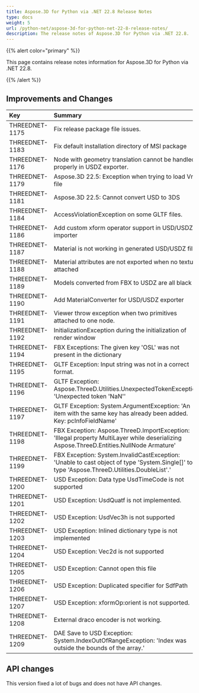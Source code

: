 ```yaml
---
title: Aspose.3D for Python via .NET 22.8 Release Notes
type: docs
weight: 5
url: /python-net/aspose-3d-for-python-net-22-8-release-notes/
description: The release notes of Aspose.3D for Python via .NET 22.8.
---
```


{{% alert color="primary" %}}

This page contains release notes information for Aspose.3D for Python via .NET 22.8.

{{% /alert %}}
## **Improvements and Changes**

|**Key**|**Summary**|**Category**|
| :- | :- | :- |
| THREEDNET-1175 | Fix release package file issues. | Task |
| THREEDNET-1183 | Fix default installation directory of MSI package | Task |
| THREEDNET-1176 | Node with geometry translation cannot be handled properly in USDZ exporter. | Bug fixing |
| THREEDNET-1179 | Aspose.3D 22.5: Exception when trying to load Vrml file | Bug fixing |
| THREEDNET-1181 | Aspose.3D 22.5: Cannot convert USD to 3DS | Bug fixing |
| THREEDNET-1184 | AccessViolationException on some GLTF files. | Bug fixing |
| THREEDNET-1186 | Add custom xform operator support in USD/USDZ importer | Improvement |
| THREEDNET-1187 | Material is not working in generated USD/USDZ file. | Bug fixing |
| THREEDNET-1188 | Material attributes are not exported when no texture attached | Bug fixing |
| THREEDNET-1189 | Models converted from FBX to USDZ are all black | Bug fixing |
| THREEDNET-1190 | Add MaterialConverter for USD/USDZ exporter | Improvement |
| THREEDNET-1191 | Viewer throw exception when two primitives attached to one node. | Bug fixing |
| THREEDNET-1192 | InitializationException during the initialization of render window | Bug fixing |
| THREEDNET-1194 | FBX Exceptions: The given key 'OSL' was not present in the dictionary | Bug fixing |
| THREEDNET-1195 | GLTF Exception: Input string was not in a correct format. | Bug fixing |
| THREEDNET-1196 | GLTF Exception: Aspose.ThreeD.Utilities.UnexpectedTokenException: 'Unexpected token 'NaN'' | Bug fixing |
| THREEDNET-1197 | GLTF Exception: System.ArgumentException: 'An item with the same key has already been added. Key: pcInfoFieldName' | Bug fixing |
| THREEDNET-1198 | FBX Exception: Aspose.ThreeD.ImportException: 'Illegal property MultiLayer while deserializing Aspose.ThreeD.Entities.NullNode Armature' | Bug fixing |
| THREEDNET-1199 | FBX Exception:  System.InvalidCastException: 'Unable to cast object of type 'System.Single[]' to type 'Aspose.ThreeD.Utilities.DoubleList'.' | Bug fixing |
| THREEDNET-1200 | USD Exception: Data type UsdTimeCode is not supported | Bug fixing |
| THREEDNET-1201 | USD Exception: UsdQuatf is not implemented. | Bug fixing |
| THREEDNET-1202 | USD Exception: UsdVec3h is not supported | Bug fixing |
| THREEDNET-1203 | USD Exception: Inlined dictionary type is not implemented | Bug fixing |
| THREEDNET-1204 | USD Exception: Vec2d is not supported | Bug fixing |
| THREEDNET-1205 | USD Exception: Cannot open this file | Bug fixing |
| THREEDNET-1206 | USD Exception: Duplicated specifier for SdfPath | Bug fixing |
| THREEDNET-1207 | USD Exception: xformOp:orient is not supported. | Bug fixing |
| THREEDNET-1208 | External draco encoder is not working. | Bug fixing |
| THREEDNET-1209 | DAE Save to USD Exception: System.IndexOutOfRangeException: 'Index was outside the bounds of the array.' | Bug fixing |



## API changes ##

This version fixed a lot of bugs and does not have API changes.
		
		




